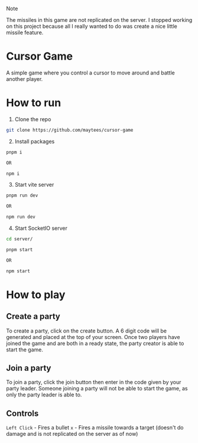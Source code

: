 > [!NOTE]  
> The missiles in this game are not replicated on the server.
> I stopped working on this project because all I really wanted to do
> was create a nice little missile feature.

# Cursor Game

A simple game where you control a cursor to move around and battle another player.

# How to run

1. Clone the repo

```bash
git clone https://github.com/maytees/cursor-game
```

2. Install packages

```bash
pnpm i

OR

npm i
```

3. Start vite server

```bash
pnpm run dev

OR

npm run dev
```

4. Start SocketIO server

```bash
cd server/

pnpm start

OR

npm start
```

# How to play

## Create a party

To create a party, click on the create button. A 6 digit code will be generated
and placed at the top of your screen. Once two players have joined the game and are
both in a ready state, the party creator is able to start the game.

## Join a party

To join a party, click the join button then enter in the code given by your party leader.
Someone joining a party will not be able to start the game, as only the party leader is able to.

## Controls

`Left Click` - Fires a bullet
`x` - Fires a missile towards a target (doesn't do damage and is not replicated on the server as of now)
